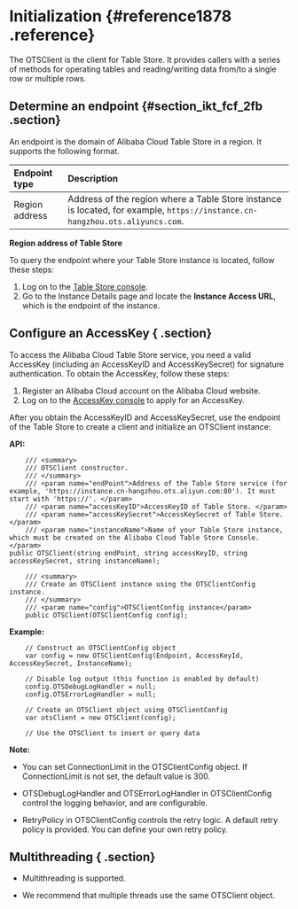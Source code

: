 # Initialization {#reference1878 .reference}

The OTSClient is the client for Table Store. It provides callers with a series of methods for operating tables and reading/writing data from/to a single row or multiple rows.

## Determine an endpoint {#section_ikt_fcf_2fb .section}

An endpoint is the domain of Alibaba Cloud Table Store in a region. It supports the following format.

|Endpoint type|Description|
|:------------|:----------|
|Region address|Address of the region where a Table Store instance is located, for example, `https://instance.cn-hangzhou.ots.aliyuncs.com`.|

**Region address of Table Store**

To query the endpoint where your Table Store instance is located, follow these steps:

1.  Log on to the [Table Store console](https://partners-intl.console.aliyun.com/#/ots).
2.  Go to the Instance Details page and locate the **Instance Access URL**, which is the endpoint of the instance.

## Configure an AccessKey { .section}

To access the Alibaba Cloud Table Store service, you need a valid AccessKey \(including an AccessKeyID and AccessKeySecret\) for signature authentication. To obtain the AccessKey, follow these steps:

1.  Register an Alibaba Cloud account on the Alibaba Cloud website.
2.  Log on to the [AccessKey console](https://partners-intl.console.aliyun.com/#/ak) to apply for an AccessKey.

After you obtain the AccessKeyID and AccessKeySecret, use the endpoint of the Table Store to create a client and initialize an OTSClient instance:

 **API:** 

```language-csharp
	/// <summary>
	/// OTSClient constructor.
	/// </summary>
	/// <param name="endPoint">Address of the Table Store service (for example, 'https://instance.cn-hangzhou.ots.aliyun.com:80'). It must start with 'https://'. </param>
	/// <param name="accessKeyID">AccessKeyID of Table Store. </param>
	/// <param name="accessKeySecret">AccessKeySecret of Table Store. </param>
	/// <param name="instanceName">Name of your Table Store instance, which must be created on the Alibaba Cloud Table Store Console. </param>
public OTSClient(string endPoint, string accessKeyID, string accessKeySecret, string instanceName);

	/// <summary>
	/// Create an OTSClient instance using the OTSClientConfig instance.
	/// </summary>
	/// <param name="config">OTSClientConfig instance</param>
	public OTSClient(OTSClientConfig config);

```

 **Example:** 

```language-csharp
	// Construct an OTSClientConfig object
	var config = new OTSClientConfig(Endpoint, AccessKeyId, AccessKeySecret, InstanceName);

	// Disable log output (this function is enabled by default)
	config.OTSDebugLogHandler = null;
	config.OTSErrorLogHandler = null;

	// Create an OTSClient object using OTSClientConfig
	var otsClient = new OTSClient(config);

	// Use the OTSClient to insert or query data

```

**Note:** 

-   You can set ConnectionLimit in the OTSClientConfig object. If ConnectionLimit is not set, the default value is 300.

-   OTSDebugLogHandler and OTSErrorLogHandler in OTSClientConfig control the logging behavior, and are configurable.

-   RetryPolicy in OTSClientConfig controls the retry logic. A default retry policy is provided. You can define your own retry policy.


## Multithreading { .section}

-   Multithreading is supported.

-   We recommend that multiple threads use the same OTSClient object.


